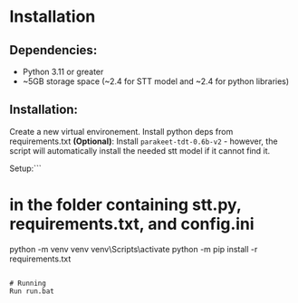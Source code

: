 # Installation
## Dependencies:
 - Python 3.11 or greater
 - ~5GB storage space (~2.4 for STT model and ~2.4 for python libraries)
## Installation:
Create a new virtual environement.
Install python deps from requirements.txt
**(Optional)**:
Install `parakeet-tdt-0.6b-v2` - however, the script will automatically install the needed stt model if it cannot find it.

Setup:```
# in the folder containing stt.py, requirements.txt, and config.ini
python -m venv venv
venv\Scripts\activate
python -m pip install -r requirements.txt
```

# Running
Run run.bat
